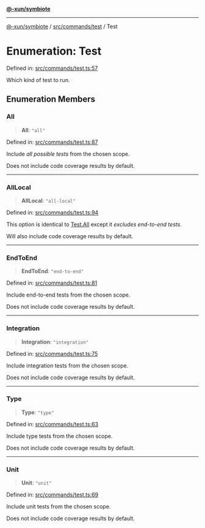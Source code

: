 [**@-xun/symbiote**](../../../../README.md)

***

[@-xun/symbiote](../../../../README.md) / [src/commands/test](../README.md) / Test

# Enumeration: Test

Defined in: [src/commands/test.ts:57](https://github.com/Xunnamius/symbiote/blob/9de5a7b290875af95f8ef5a319559df825226df8/src/commands/test.ts#L57)

Which kind of test to run.

## Enumeration Members

### All

> **All**: `"all"`

Defined in: [src/commands/test.ts:87](https://github.com/Xunnamius/symbiote/blob/9de5a7b290875af95f8ef5a319559df825226df8/src/commands/test.ts#L87)

Include _all possible tests_ from the chosen scope.

Does not include code coverage results by default.

***

### AllLocal

> **AllLocal**: `"all-local"`

Defined in: [src/commands/test.ts:94](https://github.com/Xunnamius/symbiote/blob/9de5a7b290875af95f8ef5a319559df825226df8/src/commands/test.ts#L94)

This option is identical to [Test.All](Test.md#all) except it _excludes end-to-end
tests_.

Will also include code coverage results by default.

***

### EndToEnd

> **EndToEnd**: `"end-to-end"`

Defined in: [src/commands/test.ts:81](https://github.com/Xunnamius/symbiote/blob/9de5a7b290875af95f8ef5a319559df825226df8/src/commands/test.ts#L81)

Include end-to-end tests from the chosen scope.

Does not include code coverage results by default.

***

### Integration

> **Integration**: `"integration"`

Defined in: [src/commands/test.ts:75](https://github.com/Xunnamius/symbiote/blob/9de5a7b290875af95f8ef5a319559df825226df8/src/commands/test.ts#L75)

Include integration tests from the chosen scope.

Does not include code coverage results by default.

***

### Type

> **Type**: `"type"`

Defined in: [src/commands/test.ts:63](https://github.com/Xunnamius/symbiote/blob/9de5a7b290875af95f8ef5a319559df825226df8/src/commands/test.ts#L63)

Include type tests from the chosen scope.

Does not include code coverage results by default.

***

### Unit

> **Unit**: `"unit"`

Defined in: [src/commands/test.ts:69](https://github.com/Xunnamius/symbiote/blob/9de5a7b290875af95f8ef5a319559df825226df8/src/commands/test.ts#L69)

Include unit tests from the chosen scope.

Does not include code coverage results by default.
